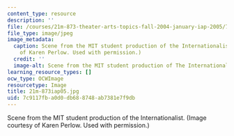 ```yaml
---
content_type: resource
description: ''
file: /courses/21m-873-theater-arts-topics-fall-2004-january-iap-2005/7c9117fba0d0db688748ab7381e7f9db_21m-873iap05.jpg
file_type: image/jpeg
image_metadata:
  caption: Scene from the MIT student production of the Internationalist. (Image courtesy
    of Karen Perlow. Used with permission.)
  credit: ''
  image-alt: Scene from the MIT student production of The Internationalist.
learning_resource_types: []
ocw_type: OCWImage
resourcetype: Image
title: 21m-873iap05.jpg
uid: 7c9117fb-a0d0-db68-8748-ab7381e7f9db
---
```

Scene from the MIT student production of the Internationalist. (Image courtesy of Karen Perlow. Used with permission.)